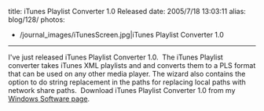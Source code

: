 title: iTunes Playlist Converter 1.0 Released
date: 2005/7/18 13:03:11
alias: blog/128/
photos:
- /journal_images/iTunesScreen.jpg|iTunes Playlist Converter 1.0
---
I've just released iTunes Playlist Converter 1.0.  The iTunes Playlist converter takes iTunes XML playlists and and converts them to a PLS format that can be used on any other media player. The wizard also contains the option to do string replacement in the paths for replacing local paths with network share paths.  Download iTunes Playlist Converter 1.0 from my [Windows Software page](WindowsSoftware.aspx).